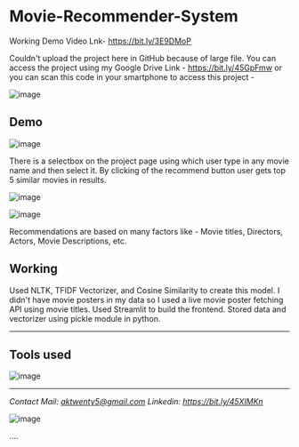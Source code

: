 # Movie-Recommender-System


Working Demo Video Lnk- https://bit.ly/3E9DMoP


Couldn't upload the project here in GitHub because of large file.
You can access the project using my Google Drive Link - https://bit.ly/45GpFmw
or you can scan this code in your smartphone to access this project - 

![image](https://github.com/anmolkumarfromspn/Movie-Recommender-System/assets/128449996/e7d0d053-38f6-499f-9857-df699303c42c)

## Demo

![image](https://github.com/anmolkumarfromspn/Movie-Recommender-System/assets/128449996/56f99f42-bda8-4c26-8d67-9563fc580a27)

There is a selectbox on the project page using which user type in any movie name and then select it.
By clicking of the recommend button user gets top 5 similar movies in results.

![image](https://github.com/anmolkumarfromspn/Movie-Recommender-System/assets/128449996/42da4279-0be7-4d48-a171-8c27dd83b47d)

![image](https://github.com/anmolkumarfromspn/Movie-Recommender-System/assets/128449996/7c0f79f6-e69b-46b5-9b6a-0a5aa269c8a8)

Recommendations are based on many factors like - Movie titles, Directors, Actors, Movie Descriptions, etc.

## Working

Used NLTK, TFIDF Vectorizer, and Cosine Similarity to create this model.
I didn't have movie posters in my data so I used a live movie poster fetching API using movie titles.
Used Streamlit to build the frontend.
Stored data and vectorizer using pickle module in python.

-----------------------------------------------------------------------------------------------------

## Tools used

![image](https://github.com/anmolkumarfromspn/Instahyre-Job-Analytics-Job-Finder/assets/128449996/541d02e0-3d09-4070-825d-f799e6367866)

-----------------------------------------------------------------------------------------------------

*Contact Mail: aktwenty5@gmail.com*
*Linkedin: https://bit.ly/45XlMKn*


![image](https://github.com/anmolkumarfromspn/Christmas-Sales-Analysis/assets/128449996/58a5eea1-07ac-459c-bd55-e5748181530b)

....



